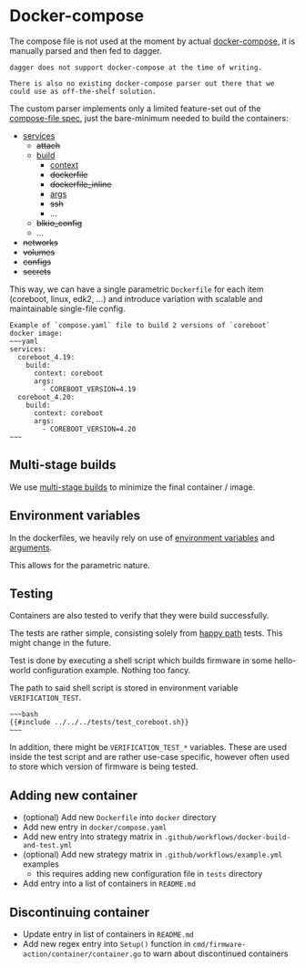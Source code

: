 # Docker-compose

The compose file is not used at the moment by actual [docker-compose](https://docs.docker.com/compose/), it is manually parsed and then fed to dagger.

```admonish info
dagger does not support docker-compose at the time of writing.

There is also no existing docker-compose parser out there that we could use as off-the-shelf solution.
```

The custom parser implements only a limited feature-set out of the [compose-file spec](https://docs.docker.com/compose/compose-file/), just the bare-minimum needed to build the containers:
- [services](https://docs.docker.com/compose/compose-file/05-services/)
    - ~~attach~~
    - [build](https://docs.docker.com/compose/compose-file/build/)
        - [context](https://docs.docker.com/compose/compose-file/build/#context)
        - ~~dockerfile~~
        - ~~dockerfile_inline~~
        - [args](https://docs.docker.com/compose/compose-file/build/#args)
        - ~~ssh~~
        - ...
    - ~~blkio_config~~
    - ...
- ~~networks~~
- ~~volumes~~
- ~~configs~~
- ~~secrets~~

This way, we can have a single parametric `Dockerfile` for each item (coreboot, linux, edk2, ...) and introduce variation with scalable and maintainable single-file config.

```admonish example
Example of `compose.yaml` file to build 2 versions of `coreboot` docker image:
~~~yaml
services:
  coreboot_4.19:
    build:
      context: coreboot
      args:
        - COREBOOT_VERSION=4.19
  coreboot_4.20:
    build:
      context: coreboot
      args:
        - COREBOOT_VERSION=4.20
~~~
```



## Multi-stage builds

We use [multi-stage builds](https://docs.docker.com/build/building/multi-stage/) to minimize the final container / image.


## Environment variables

In the dockerfiles, we heavily rely on use of [environment variables](https://docs.docker.com/engine/reference/builder/#env) and [arguments](https://docs.docker.com/engine/reference/builder/#arg).

This allows for the parametric nature.


## Testing

Containers are also tested to verify that they were build successfully.

The tests are rather simple, consisting solely from [happy path](https://en.wikipedia.org/wiki/Happy_path) tests. This might change in the future.

Test is done by executing a shell script which builds firmware in some hello-world configuration example. Nothing too fancy.

The path to said shell script is stored in environment variable `VERIFICATION_TEST`.

```admonish example collapsible=true title="Example of coreboot test"
~~~bash
{{#include ../../../tests/test_coreboot.sh}}
~~~
```

In addition, there might be `VERIFICATION_TEST_*` variables. These are used inside the test script and are rather use-case specific, however often used to store which version of firmware is being tested.


## Adding new container

- (optional) Add new `Dockerfile` into `docker` directory
- Add new entry in `docker/compose.yaml`
- Add new entry into strategy matrix in `.github/workflows/docker-build-and-test.yml`
- (optional) Add new strategy matrix in `.github/workflows/example.yml` examples
    - this requires adding new configuration file in `tests` directory
- Add entry into a list of containers in `README.md`


## Discontinuing container

- Update entry in list of containers in `README.md`
- Add new regex entry into `Setup()` function in `cmd/firmware-action/container/container.go` to warn about discontinued containers
